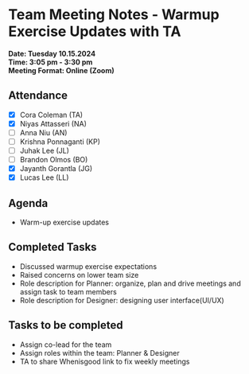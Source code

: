 # Team Meeting Notes - Warmup Exercise Updates with TA

**Date: Tuesday 10.15.2024**\
**Time: 3:05 pm - 3:30 pm**\
**Meeting Format: Online (Zoom)**

## Attendance

- [x] Cora Coleman (TA)
- [x] Niyas Attasseri (NA)
- [ ] Anna Niu (AN)
- [ ] Krishna Ponnaganti (KP)
- [ ] Juhak Lee (JL)
- [ ] Brandon Olmos (BO)
- [x] Jayanth Gorantla (JG)
- [x] Lucas Lee (LL)

## Agenda

- Warm-up exercise updates

## Completed Tasks

- Discussed warmup exercise expectations
- Raised concerns on lower team size
- Role description for Planner: organize, plan and drive meetings and assign task to team members
- Role description for Designer: designing user interface(UI/UX)

## Tasks to be completed

- Assign co-lead for the team
- Assign roles within the team: Planner & Designer
- TA to share Whenisgood link to fix weekly meetings
